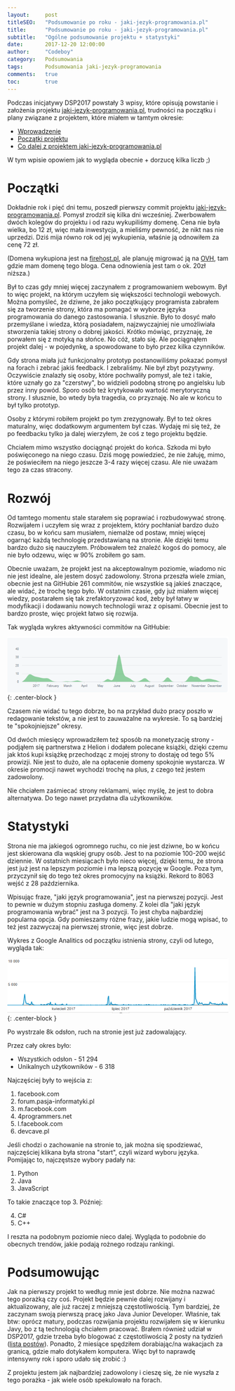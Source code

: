 ```yaml
---
layout:     post
titleSEO:	"Podsumowanie po roku - jaki-jezyk-programowania.pl"
title:      "Podsumowanie po roku - jaki-jezyk-programowania.pl"
subtitle:   "Ogólne podsumowanie projektu + statystyki"
date:       2017-12-20 12:00:00
author:     "Codeboy"
category:   Podsumowania
tags:	    Podsumowania jaki-jezyk-programowania
comments:   true
toc:        true
---
```


Podczas inicjatywy DSP2017 powstały 3 wpisy, które opisują powstanie i założenia projektu [jaki-jezyk-programowania.pl](https://jaki-jezyk-programowania.pl/), trudności na początku i plany związane z projektem, które miałem w tamtym okresie:
- [Wprowadzenie](/dajsiepoznac2017/wprowadzenie)
- [Początki projektu](/dajsiepoznac2017/poczatki)
- [Co dalej z projektem jaki-jezyk-programowania.pl](/dajsiepoznac2017/co-dalej-z-projektem-jaki-jezyk-programowania)

W tym wpisie opowiem jak to wygląda obecnie + dorzucę kilka liczb ;)

# Początki

Dokładnie rok i pięć dni temu, poszedł pierwszy commit projektu [jaki-jezyk-programowania.pl](https://jaki-jezyk-programowania.pl/). Pomysł zrodził się kilka dni wcześniej. Zwerbowałem dwóch kolegów do projektu i od razu wykupiliśmy domenę. Cena nie była wielka, bo 12 zł, więc mała inwestycja, a mieliśmy pewność, że nikt nas nie uprzedzi. Dziś mija równo rok od jej wykupienia, właśnie ją odnowiłem za cenę 72 zł. 

(Domena wykupiona jest na [firehost.pl](firehost.pl), ale planuję migrować ją na [OVH](https://www.ovh.pl/), tam gdzie mam domenę tego bloga. Cena odnowienia jest tam o ok. 20zł niższa.)

Był to czas gdy mniej więcej zaczynałem z programowaniem webowym. Był to więc projekt, na którym uczyłem się większości technologii webowych. Można pomyśleć, że dziwne, że jako początkujący programista zabrałem się za tworzenie strony, która ma pomagać w wyborze języka programowania do danego zastosowania. I słusznie. Było to dosyć mało przemyślane i wiedza, którą posiadałem, najzwyczajniej nie umożliwiała stworzenia takiej strony o dobrej jakości. Krótko mówiąc, przyznaję, że porwałem się z motyką na słońce. No cóż, stało się. Ale pociągnąłem projekt dalej - w pojedynkę, a spowodowane to było przez kilka czynników. 

Gdy strona miała już funkcjonalny prototyp postanowiliśmy pokazać pomysł na forach i zebrać jakiś feedback. I zebraliśmy. Nie był zbyt pozytywny. Oczywiście znalazły się osoby, które pochwaliły pomysł, ale też i takie, które uznały go za "czerstwy", bo widzieli podobną stronę po angielsku lub przez inny powód. Sporo osób też krytykowało wartość merytoryczną strony. I słusznie, bo wtedy była tragedia, co przyznaję. No ale w końcu to był tylko prototyp. 

Osoby z którymi robiłem projekt po tym zrezygnowały. Był to też okres maturalny, więc dodatkowym argumentem był czas. Wydaję mi się też, że po feedbacku tylko ja dalej wierzyłem, że coś z tego projektu będzie.
 
 Chciałem mimo wszystko dociągnąć projekt do końca. Szkoda mi było poświęconego na niego czasu.  Dziś mogę powiedzieć, że nie żałuję, mimo, że poświeciłem na niego jeszcze 3-4 razy więcej czasu. Ale nie uważam tego za czas stracony.

# Rozwój

 Od tamtego momentu stale starałem się poprawiać i rozbudowywać stronę. Rozwijałem i uczyłem się wraz z projektem, który pochłaniał bardzo dużo czasu, bo w końcu sam musiałem, niemalże od postaw, mniej więcej ogarnąć każdą technologię przedstawianą na stronie. Ale dzięki temu bardzo dużo się nauczyłem. Próbowałem też znaleźć kogoś do pomocy, ale nie było odzewu, więc w 90% zrobiłem go sam.

Obecnie uważam, że projekt jest na akceptowalnym poziomie, wiadomo nic nie jest idealne, ale jestem dosyć zadowolony. Strona przeszła wiele zmian, obecnie jest na GitHubie 261 commitów, nie wszystkie są jakieś znaczące, ale widać, że trochę tego było. W ostatnim czasie, gdy już miałem więcej wiedzy, postarałem się tak zrefaktoryzować kod, żeby był łatwy w modyfikacji i dodawaniu nowych technologii wraz z opisami. Obecnie jest to bardzo proste, więc projekt łatwo się rozwija. 

Tak wygląda wykres aktywności commitów na GitHubie:

![Wykres aktywności GitHub](/img/summaries/jjpgithub.PNG){: .center-block }

Czasem nie widać tu tego dobrze, bo na przykład dużo pracy poszło w redagowanie tekstów, a nie jest to zauważalne na wykresie. To są bardziej te "spokojniejsze" okresy.

Od dwóch miesięcy wprowadziłem też sposób na monetyzację strony - podjąłem się partnerstwa z Helion i dodałem polecane książki, dzięki czemu jak ktoś kupi książkę przechodząc z mojej strony to dostaję od tego 5% prowizji. Nie jest to dużo, ale na opłacenie domeny spokojnie wystarcza. W okresie promocji nawet wychodzi trochę na plus, z czego też jestem zadowolony.

Nie chciałem zaśmiecać strony reklamami, więc myślę, że jest to dobra alternatywa. Do tego nawet przydatna dla użytkowników.

# Statystyki

Strona nie ma jakiegoś ogromnego ruchu, co nie jest dziwne, bo w końcu jest skierowana dla wąskiej grupy osób. Jest to na poziomie 100-200 wejść dziennie. W ostatnich miesiącach było nieco więcej, dzięki temu, że strona jest już jest na lepszym poziomie i ma lepszą pozycję w Google. Poza tym, przyczynił się do tego też okres promocyjny na książki. Rekord to 8063 wejść z 28 października.
 
 Wpisując fraze, "jaki język programowania", jest na pierwszej pozycji. Jest to pewnie w dużym stopniu zasługa domeny. Z kolei dla "jaki język programowania wybrać" jest na 3 pozycji. To jest chyba najbardziej popularna opcja. Gdy pomieszamy różne frazy, jakie ludzie mogą wpisać, to też jest zazwyczaj na pierwszej stronie, więc jest dobrze. 

 Wykres z Google Analitics od początku istnienia strony, czyli od lutego, wygląda tak:

![Wykres aktywności GitHub](/img/summaries/jjpanalitics.PNG){: .center-block }

Po wystrzale 8k odsłon, ruch na stronie jest już zadowalający. 

Przez cały okres było:

- Wszystkich odsłon - 51 294
- Unikalnych użytkowników - 6 318

Najczęściej były to wejścia z:

1. facebook.com
2. forum.pasja-informatyki.pl 
3. m.facebook.com 
4. 4programmers.net   
5. l.facebook.com
6. devcave.pl

Jeśli chodzi o zachowanie na stronie to, jak można się spodziewać, najczęściej klikana była strona "start", czyli wizard wyboru języka. Pomijając to, najczęstsze wybory padały na:

1. Python
2. Java
3. JavaScript

To takie znaczące top 3. Później:

4. C#
5. C++

I reszta na podobnym poziomie nieco dalej. Wygląda to podobnie do obecnych trendów, jakie podają rożnego rodzaju rankingi.

# Podsumowując

Jak na pierwszy projekt to według mnie jest dobrze. Nie można nazwać tego porażką czy coś. Projekt będzie pewnie dalej rozwijany i aktualizowany, ale już raczej z mniejszą częstotliwością. Tym bardziej, że zaczynam swoją pierwszą pracę jako Java Junior Developer. Właśnie, tak btw: oprócz matury, podczas rozwijania projektu rozwijałem się w kierunku Javy, bo z tą technologią chciałem pracować. Brałem również udział w DSP2017, gdzie trzeba było blogować z częstotliwością 2 posty na tydzień ([lista postów](/archiwum/#dajsiepoznac2017)). Ponadto, 2 miesiące spędziłem dorabiając/na wakacjach za granicą, gdzie mało dotykałem komputera. Więc był to naprawdę intensywny rok i sporo udało się zrobić :)

Z projektu jestem jak najbardziej zadowolony i cieszę się, że nie wyszła z tego porażka - jak wiele osób spekulowało na forach.
